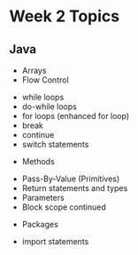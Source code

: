 # Week 2 Topics

## Java 
* Arrays
* Flow Control
 - while loops
 - do-while loops
 - for loops (enhanced for loop)
 - break
 - continue
 - switch statements
* Methods
 - Pass-By-Value (Primitives)
 - Return statements and types 
 - Parameters
 - Block scope continued
* Packages
 - import statements
